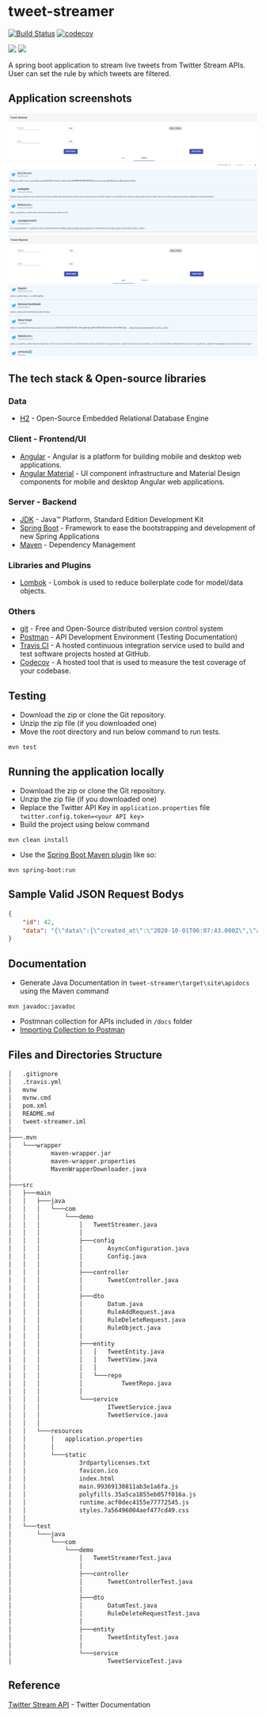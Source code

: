 # tweet-streamer

[![Build Status](https://travis-ci.org/ismail5701/tweet-streamer.svg?branch=master)](https://travis-ci.org/ismail5701/tweet-streamer) [![codecov](https://codecov.io/gh/ismail5701/tweet-streamer/branch/master/graph/badge.svg)](https://codecov.io/gh/ismail5701/tweet-streamer)

<p>
	<a alt="GitHub repo size">
        <img src="https://img.shields.io/github/repo-size/ismail5701/tweet-streamer" />
    </a>    
    <a alt="Java">
        <img src="https://img.shields.io/badge/Java%20Version-v1.8-blue" />
    </a>
</p>

A spring boot application to stream live tweets from Twitter Stream APIs. User can set the rule by which tweets are filtered.
     
## Application screenshots

<img src="docs\history.PNG"/>
<img src="docs\live.PNG"/>

## The tech stack & Open-source libraries

### Data

* 	[H2](https://www.h2database.com/html/main.html) - Open-Source Embedded Relational Database Engine

### Client - Frontend/UI

* 	[Angular](https://angular.io/) - Angular is a platform for building mobile and desktop web applications.
* 	[Angular Material](https://material.angular.io/) - UI component infrastructure and Material Design components for mobile and desktop Angular web applications.

### Server - Backend

* 	[JDK](https://www.oracle.com/java/technologies/javase-jdk11-downloads.html) - Java™ Platform, Standard Edition Development Kit
* 	[Spring Boot](https://spring.io/projects/spring-boot) - Framework to ease the bootstrapping and development of new Spring Applications
* 	[Maven](https://maven.apache.org/) - Dependency Management

###  Libraries and Plugins

* 	[Lombok](https://projectlombok.org/) - Lombok is used to reduce boilerplate code for model/data objects.

### Others 

* 	[git](https://git-scm.com/) - Free and Open-Source distributed version control system
* 	[Postman](https://www.getpostman.com/) - API Development Environment (Testing Documentation)
* 	[Travis CI](https://travis-ci.org/github/ismail5701/tweet-streamer) - A hosted continuous integration service used to build and test software projects hosted at GitHub.
* 	[Codecov](https://codecov.io/gh/ismail5701/tweet-streamer) - A hosted tool that is used to measure the test coverage of your codebase.

## Testing

* 	Download the zip or clone the Git repository.
* 	Unzip the zip file (if you downloaded one)
*   Move the root directory and run below command to run tests.

```shell
mvn test
```

## Running the application locally

* 	Download the zip or clone the Git repository.
* 	Unzip the zip file (if you downloaded one)
*   Replace the Twitter API Key in `application.properties` file `twitter.config.token=<your API key>`
*   Build the project using below command
```shell
mvn clean install
```
*   Use the [Spring Boot Maven plugin](https://docs.spring.io/spring-boot/docs/current/reference/html/build-tool-plugins-maven-plugin.html) like so:

```shell
mvn spring-boot:run
```

## Sample Valid JSON Request Bodys


```json
{
	"id": 42,
	"data": "{\"data\":{\"created_at\":\"2020-10-01T06:07:43.000Z\",\"author_id\":\"806204521919762432\",\"id\":\"1311548328186834945\",\"text\":\"RT @ashoswai: No end to Upper caste terror! Another Dalit woman has been gang-raped and killed in UP under Modi-Yogi's Raj! https://t.co/6a…\"},\"includes\":{\"users\":[{\"id\":\"806204521919762432\",\"name\":\"rabia\",\"username\":\"rabiiik527\"}]},\"matching_rules\":[{\"id\":1311547334208053248,\"tag\":\"\"}]}"
}
```

## Documentation

* 	Generate Java Documentation in `tweet-streamer\target\site\apidocs` using the Maven command 

```shell
mvn javadoc:javadoc
```

* 	Postmnan collection for APIs included in `/docs` folder
*   [Importing Collection to Postman](https://learning.postman.com/docs/getting-started/importing-and-exporting-data/)


## Files and Directories Structure

```text
│   .gitignore
│   .travis.yml
│   mvnw
│   mvnw.cmd
│   pom.xml
│   README.md
│   tweet-streamer.iml
│
├───.mvn
│   └───wrapper
│           maven-wrapper.jar
│           maven-wrapper.properties
│           MavenWrapperDownloader.java
│
├───src
│   ├───main
│   │   ├───java
│   │   │   └───com
│   │   │       └───demo
│   │   │           │   TweetStreamer.java
│   │   │           │
│   │   │           ├───config
│   │   │           │       AsyncConfiguration.java
│   │   │           │       Config.java
│   │   │           │
│   │   │           ├───controller
│   │   │           │       TweetController.java
│   │   │           │
│   │   │           ├───dto
│   │   │           │       Datum.java
│   │   │           │       RuleAddRequest.java
│   │   │           │       RuleDeleteRequest.java
│   │   │           │       RuleObject.java
│   │   │           │
│   │   │           ├───entity
│   │   │           │   │   TweetEntity.java
│   │   │           │   │   TweetView.java
│   │   │           │   │
│   │   │           │   └───repo
│   │   │           │           TweetRepo.java
│   │   │           │
│   │   │           └───service
│   │   │                   ITweetService.java
│   │   │                   TweetService.java
│   │   │
│   │   └───resources
│   │       │   application.properties
│   │       │
│   │       └───static
│   │               3rdpartylicenses.txt
│   │               favicon.ico
│   │               index.html
│   │               main.99369130811ab3e1a6fa.js
│   │               polyfills.35a5ca1855eb057f016a.js
│   │               runtime.acf0dec4155e77772545.js
│   │               styles.7a56496004aef477cd49.css
│   │
│   └───test
│       └───java
│           └───com
│               └───demo
│                   │   TweetStreamerTest.java
│                   │
│                   ├───controller
│                   │       TweetControllerTest.java
│                   │
│                   ├───dto
│                   │       DatumTest.java
│                   │       RuleDeleteRequestTest.java
│                   │
│                   ├───entity
│                   │       TweetEntityTest.java
│                   │
│                   └───service
│                           TweetServiceTest.java
```
## Reference

[Twitter Stream API](https://developer.twitter.com/en/docs/twitter-api/tweets/filtered-stream/quick-start) - Twitter Documentation

